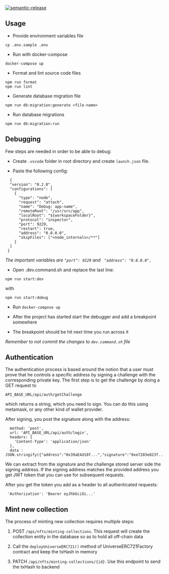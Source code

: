 [![semantic-release](https://img.shields.io/badge/%20%20%F0%9F%93%A6%F0%9F%9A%80-semantic--release-e10079.svg)](https://github.com/semantic-release/semantic-release)

## Usage

- Provide environment variables file

```shell script
cp .env.sample .env
```

- Run with docker-compose

```shell script
docker-compose up
```

- Format and lint source code files

```shell script
npm run format
npm run lint
```

- Generate database migration file

```shell script
npm run db:migration:generate <file-name>
```

- Run database migrations

```shell script
npm run db:migration:run
```

## Debugging

Few steps are needed in order to be able to debug:

- Create `.vscode` folder in root directory and create `launch.json` file.

- Paste the following config:

```
  {
  "version": "0.2.0",
  "configurations": [
    {
      "type": "node",
      "request": "attach",
      "name": "Debug: app-name",
      "remoteRoot": "/usr/src/app",
      "localRoot": "${workspaceFolder}",
      "protocol": "inspector",
      "port": 9229,
      "restart": true,
      "address": "0.0.0.0",
      "skipFiles": ["<node_internals>/**"]
    }
  ]
 }
```

_The important variables are `"port": 9229` and ` "address": "0.0.0.0",`_

- Open .dev.command.sh and replace the last line:

```
npm run start:dev
```

with

```
npm run start:debug
```

- Run `docker-compose up`

- After the project has started start the debugger and add a breakpoint somewhere

- The breakpoint should be hit next time you run across it

_Remember to not commit the changes to `dev.command.sh` file_

## Authentication

The authentication process is based around the notion that a user must prove that he controls a specific address by signing a challenge with the corresponding private key. The first step is to get the challenge by doing a GET request to

```shell script
API_BASE_URL/api/auth/getChallenge
```

which returns a string, which you need to sign. You can do this using metamask, or any other kind of wallet provider.

After signing, you post the signature along with the address:

```shell script
  method: 'post',
  url: 'API_BASE_URL/api/auth/login',
  headers: {
    'Content-Type': 'application/json'
  },
  data : JSON.stringify({"address":"0x39aE4d18f...","signature":"0xe7203e823f..."});
```

We can extract from the signature and the challenge stored server side the signing address. If the signing address matches the provided address you get JWT token that you can use for subsequent requests.

After you get the token you add as a header to all authenticated requests:

```shell script
 'Authorization': 'Bearer eyJhbGciOi...'
```

## Mint new collection

The process of minting new collection requires multiple steps:

1. POST `/api/nfts/minting-collections`. This request will create the collection entity in the database so as to hold all off-chain data
2. Call the `deployUniverseERC721()` method of UniverseERC721Factory contract and keep the txHash in memory

3. PATCH `/api/nfts/minting-collections/{id}`. Use this endpoint to send the txHash to backend
